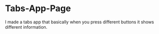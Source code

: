 # Tabs-App-Page
I made a tabs app that basically when you press different buttons it shows different information.
